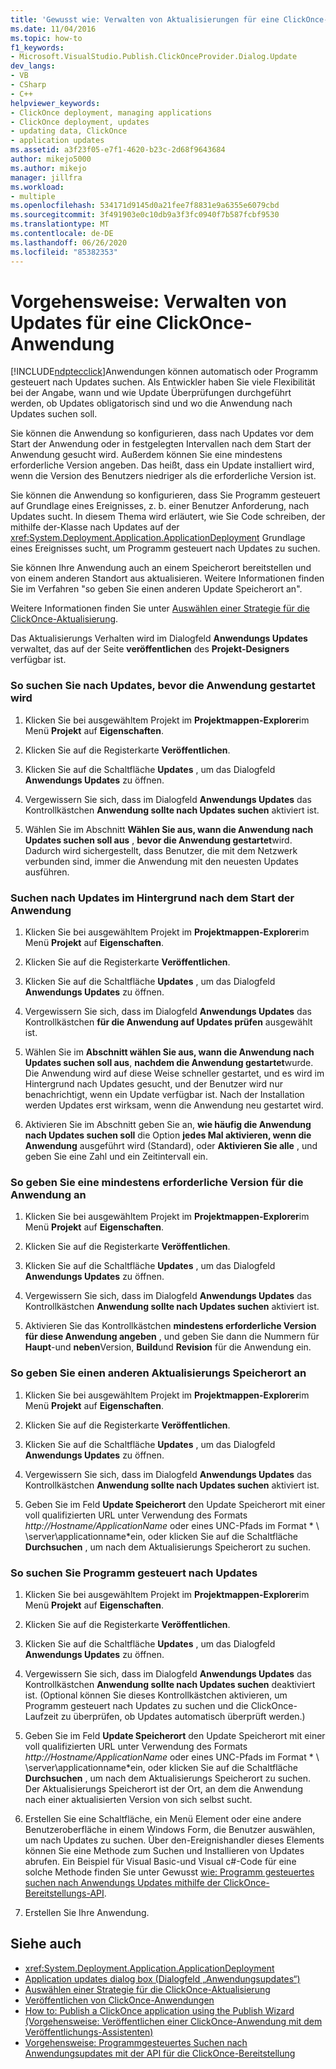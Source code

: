 ```yaml
---
title: 'Gewusst wie: Verwalten von Aktualisierungen für eine ClickOnce-Anwendung | Microsoft-Dokumentation'
ms.date: 11/04/2016
ms.topic: how-to
f1_keywords:
- Microsoft.VisualStudio.Publish.ClickOnceProvider.Dialog.Update
dev_langs:
- VB
- CSharp
- C++
helpviewer_keywords:
- ClickOnce deployment, managing applications
- ClickOnce deployment, updates
- updating data, ClickOnce
- application updates
ms.assetid: a3f23f05-e7f1-4620-b23c-2d68f9643684
author: mikejo5000
ms.author: mikejo
manager: jillfra
ms.workload:
- multiple
ms.openlocfilehash: 534171d9145d0a21fee7f8831e9a6355e6079cbd
ms.sourcegitcommit: 3f491903e0c10db9a3f3fc0940f7b587fcbf9530
ms.translationtype: MT
ms.contentlocale: de-DE
ms.lasthandoff: 06/26/2020
ms.locfileid: "85382353"
---
```

# <a name="how-to-manage-updates-for-a-clickonce-application"></a>Vorgehensweise: Verwalten von Updates für eine ClickOnce-Anwendung
[!INCLUDE[ndptecclick](../deployment/includes/ndptecclick_md.md)]Anwendungen können automatisch oder Programm gesteuert nach Updates suchen. Als Entwickler haben Sie viele Flexibilität bei der Angabe, wann und wie Update Überprüfungen durchgeführt werden, ob Updates obligatorisch sind und wo die Anwendung nach Updates suchen soll.

 Sie können die Anwendung so konfigurieren, dass nach Updates vor dem Start der Anwendung oder in festgelegten Intervallen nach dem Start der Anwendung gesucht wird. Außerdem können Sie eine mindestens erforderliche Version angeben. Das heißt, dass ein Update installiert wird, wenn die Version des Benutzers niedriger als die erforderliche Version ist.

 Sie können die Anwendung so konfigurieren, dass Sie Programm gesteuert auf Grundlage eines Ereignisses, z. b. einer Benutzer Anforderung, nach Updates sucht. In diesem Thema wird erläutert, wie Sie Code schreiben, der mithilfe der-Klasse nach Updates auf der <xref:System.Deployment.Application.ApplicationDeployment> Grundlage eines Ereignisses sucht, um Programm gesteuert nach Updates zu suchen.

 Sie können Ihre Anwendung auch an einem Speicherort bereitstellen und von einem anderen Standort aus aktualisieren. Weitere Informationen finden Sie im Verfahren "so geben Sie einen anderen Update Speicherort an".

 Weitere Informationen finden Sie unter [Auswählen einer Strategie für die ClickOnce-Aktualisierung](../deployment/choosing-a-clickonce-update-strategy.md).

 Das Aktualisierungs Verhalten wird im Dialogfeld **Anwendungs Updates** verwaltet, das auf der Seite **veröffentlichen** des **Projekt-Designers** verfügbar ist.

### <a name="to-check-for-updates-before-the-application-starts"></a>So suchen Sie nach Updates, bevor die Anwendung gestartet wird

1. Klicken Sie bei ausgewähltem Projekt im **Projektmappen-Explorer**im Menü **Projekt** auf **Eigenschaften**.

2. Klicken Sie auf die Registerkarte **Veröffentlichen**.

3. Klicken Sie auf die Schaltfläche **Updates** , um das Dialogfeld **Anwendungs Updates** zu öffnen.

4. Vergewissern Sie sich, dass im Dialogfeld **Anwendungs Updates** das Kontrollkästchen **Anwendung sollte nach Updates suchen** aktiviert ist.

5. Wählen Sie im Abschnitt **Wählen Sie aus, wann die Anwendung nach Updates suchen soll aus** , **bevor die Anwendung gestartet**wird. Dadurch wird sichergestellt, dass Benutzer, die mit dem Netzwerk verbunden sind, immer die Anwendung mit den neuesten Updates ausführen.

### <a name="to-check-for-updates-in-the-background-after-the-application-starts"></a>Suchen nach Updates im Hintergrund nach dem Start der Anwendung

1. Klicken Sie bei ausgewähltem Projekt im **Projektmappen-Explorer**im Menü **Projekt** auf **Eigenschaften**.

2. Klicken Sie auf die Registerkarte **Veröffentlichen**.

3. Klicken Sie auf die Schaltfläche **Updates** , um das Dialogfeld **Anwendungs Updates** zu öffnen.

4. Vergewissern Sie sich, dass im Dialogfeld **Anwendungs Updates** das Kontrollkästchen **für die Anwendung auf Updates prüfen** ausgewählt ist.

5. Wählen Sie im **Abschnitt wählen Sie aus, wann die Anwendung nach Updates suchen soll aus**, **nachdem die Anwendung gestartet**wurde. Die Anwendung wird auf diese Weise schneller gestartet, und es wird im Hintergrund nach Updates gesucht, und der Benutzer wird nur benachrichtigt, wenn ein Update verfügbar ist. Nach der Installation werden Updates erst wirksam, wenn die Anwendung neu gestartet wird.

6. Aktivieren Sie im Abschnitt geben Sie an, **wie häufig die Anwendung nach Updates suchen soll** die Option **jedes Mal aktivieren, wenn die Anwendung** ausgeführt wird (Standard), oder **Aktivieren Sie alle** , und geben Sie eine Zahl und ein Zeitintervall ein.

### <a name="to-specify-a-minimum-required-version-for-the-application"></a>So geben Sie eine mindestens erforderliche Version für die Anwendung an

1. Klicken Sie bei ausgewähltem Projekt im **Projektmappen-Explorer**im Menü **Projekt** auf **Eigenschaften**.

2. Klicken Sie auf die Registerkarte **Veröffentlichen**.

3. Klicken Sie auf die Schaltfläche **Updates** , um das Dialogfeld **Anwendungs Updates** zu öffnen.

4. Vergewissern Sie sich, dass im Dialogfeld **Anwendungs Updates** das Kontrollkästchen **Anwendung sollte nach Updates suchen** aktiviert ist.

5. Aktivieren Sie das Kontrollkästchen **mindestens erforderliche Version für diese Anwendung angeben** , und geben Sie dann die Nummern für **Haupt**-und **neben**Version, **Build**und **Revision** für die Anwendung ein.

### <a name="to-specify-a-different-update-location"></a>So geben Sie einen anderen Aktualisierungs Speicherort an

1. Klicken Sie bei ausgewähltem Projekt im **Projektmappen-Explorer**im Menü **Projekt** auf **Eigenschaften**.

2. Klicken Sie auf die Registerkarte **Veröffentlichen**.

3. Klicken Sie auf die Schaltfläche **Updates** , um das Dialogfeld **Anwendungs Updates** zu öffnen.

4. Vergewissern Sie sich, dass im Dialogfeld **Anwendungs Updates** das Kontrollkästchen **Anwendung sollte nach Updates suchen** aktiviert ist.

5. Geben Sie im Feld **Update Speicherort** den Update Speicherort mit einer voll qualifizierten URL unter Verwendung des Formats *http://Hostname/ApplicationName* oder eines UNC-Pfads im Format * \\ \server\applicationname*ein, oder klicken Sie auf die Schaltfläche **Durchsuchen** , um nach dem Aktualisierungs Speicherort zu suchen.

### <a name="to-check-for-updates-programmatically"></a>So suchen Sie Programm gesteuert nach Updates

1. Klicken Sie bei ausgewähltem Projekt im **Projektmappen-Explorer**im Menü **Projekt** auf **Eigenschaften**.

2. Klicken Sie auf die Registerkarte **Veröffentlichen**.

3. Klicken Sie auf die Schaltfläche **Updates** , um das Dialogfeld **Anwendungs Updates** zu öffnen.

4. Vergewissern Sie sich, dass im Dialogfeld **Anwendungs Updates** das Kontrollkästchen **Anwendung sollte nach Updates suchen** deaktiviert ist. (Optional können Sie dieses Kontrollkästchen aktivieren, um Programm gesteuert nach Updates zu suchen und die ClickOnce-Laufzeit zu überprüfen, ob Updates automatisch überprüft werden.)

5. Geben Sie im Feld **Update Speicherort** den Update Speicherort mit einer voll qualifizierten URL unter Verwendung des Formats *http://Hostname/ApplicationName* oder eines UNC-Pfads im Format * \\ \server\applicationname*ein, oder klicken Sie auf die Schaltfläche **Durchsuchen** , um nach dem Aktualisierungs Speicherort zu suchen. Der Aktualisierungs Speicherort ist der Ort, an dem die Anwendung nach einer aktualisierten Version von sich selbst sucht.

6. Erstellen Sie eine Schaltfläche, ein Menü Element oder eine andere Benutzeroberfläche in einem Windows Form, die Benutzer auswählen, um nach Updates zu suchen. Über den-Ereignishandler dieses Elements können Sie eine Methode zum Suchen und Installieren von Updates abrufen. Ein Beispiel für Visual Basic-und Visual c#-Code für eine solche Methode finden Sie unter Gewusst [wie: Programm gesteuertes suchen nach Anwendungs Updates mithilfe der ClickOnce-Bereitstellungs-API](../deployment/how-to-check-for-application-updates-programmatically-using-the-clickonce-deployment-api.md).

7. Erstellen Sie Ihre Anwendung.

## <a name="see-also"></a>Siehe auch
- <xref:System.Deployment.Application.ApplicationDeployment>
- [Application updates dialog box (Dialogfeld „Anwendungsupdates“)](/previous-versions/visualstudio/visual-studio-2010/axw1fa38(v=vs.100))
- [Auswählen einer Strategie für die ClickOnce-Aktualisierung](../deployment/choosing-a-clickonce-update-strategy.md)
- [Veröffentlichen von ClickOnce-Anwendungen](../deployment/publishing-clickonce-applications.md)
- [How to: Publish a ClickOnce application using the Publish Wizard (Vorgehensweise: Veröffentlichen einer ClickOnce-Anwendung mit dem Veröffentlichungs-Assistenten)](../deployment/how-to-publish-a-clickonce-application-using-the-publish-wizard.md)
- [Vorgehensweise: Programmgesteuertes Suchen nach Anwendungsupdates mit der API für die ClickOnce-Bereitstellung](../deployment/how-to-check-for-application-updates-programmatically-using-the-clickonce-deployment-api.md)
